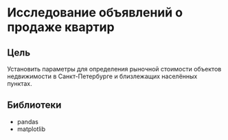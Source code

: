 # Исследование объявлений о продаже квартир
## Цель
Установить параметры для определения рыночной стоимости объектов недвижимости в Санкт-Петербурге и близлежащих населённых пунктах.
## Библиотеки
* pandas
* matplotlib
